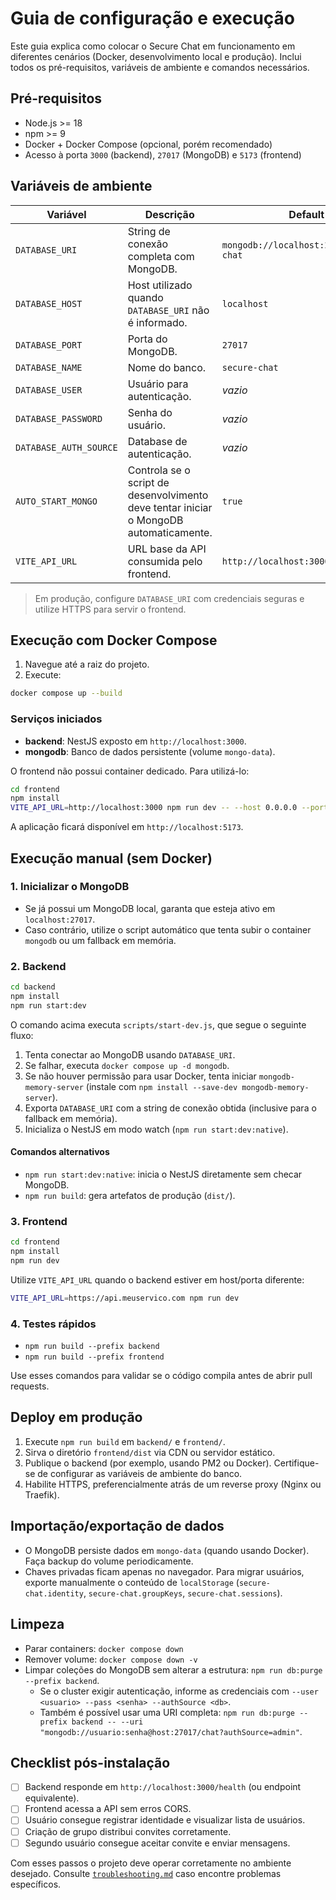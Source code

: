 # Guia de configuração e execução

Este guia explica como colocar o Secure Chat em funcionamento em diferentes cenários (Docker, desenvolvimento local e produção). Inclui todos os pré-requisitos, variáveis de ambiente e comandos necessários.

## Pré-requisitos

- Node.js >= 18
- npm >= 9
- Docker + Docker Compose (opcional, porém recomendado)
- Acesso à porta `3000` (backend), `27017` (MongoDB) e `5173` (frontend)

## Variáveis de ambiente

| Variável | Descrição | Default |
| --- | --- | --- |
| `DATABASE_URI` | String de conexão completa com MongoDB. | `mongodb://localhost:27017/secure-chat` |
| `DATABASE_HOST` | Host utilizado quando `DATABASE_URI` não é informado. | `localhost` |
| `DATABASE_PORT` | Porta do MongoDB. | `27017` |
| `DATABASE_NAME` | Nome do banco. | `secure-chat` |
| `DATABASE_USER` | Usuário para autenticação. | _vazio_ |
| `DATABASE_PASSWORD` | Senha do usuário. | _vazio_ |
| `DATABASE_AUTH_SOURCE` | Database de autenticação. | _vazio_ |
| `AUTO_START_MONGO` | Controla se o script de desenvolvimento deve tentar iniciar o MongoDB automaticamente. | `true` |
| `VITE_API_URL` | URL base da API consumida pelo frontend. | `http://localhost:3000` |

> Em produção, configure `DATABASE_URI` com credenciais seguras e utilize HTTPS para servir o frontend.

## Execução com Docker Compose

1. Navegue até a raiz do projeto.
2. Execute:

```bash
docker compose up --build
```

### Serviços iniciados
- **backend**: NestJS exposto em `http://localhost:3000`.
- **mongodb**: Banco de dados persistente (volume `mongo-data`).

O frontend não possui container dedicado. Para utilizá-lo:

```bash
cd frontend
npm install
VITE_API_URL=http://localhost:3000 npm run dev -- --host 0.0.0.0 --port 5173
```

A aplicação ficará disponível em `http://localhost:5173`.

## Execução manual (sem Docker)

### 1. Inicializar o MongoDB

- Se já possui um MongoDB local, garanta que esteja ativo em `localhost:27017`.
- Caso contrário, utilize o script automático que tenta subir o container `mongodb` ou um fallback em memória.

### 2. Backend

```bash
cd backend
npm install
npm run start:dev
```

O comando acima executa `scripts/start-dev.js`, que segue o seguinte fluxo:

1. Tenta conectar ao MongoDB usando `DATABASE_URI`.
2. Se falhar, executa `docker compose up -d mongodb`.
3. Se não houver permissão para usar Docker, tenta iniciar `mongodb-memory-server` (instale com `npm install --save-dev mongodb-memory-server`).
4. Exporta `DATABASE_URI` com a string de conexão obtida (inclusive para o fallback em memória).
5. Inicializa o NestJS em modo watch (`npm run start:dev:native`).

#### Comandos alternativos

- `npm run start:dev:native`: inicia o NestJS diretamente sem checar MongoDB.
- `npm run build`: gera artefatos de produção (`dist/`).

### 3. Frontend

```bash
cd frontend
npm install
npm run dev
```

Utilize `VITE_API_URL` quando o backend estiver em host/porta diferente:

```bash
VITE_API_URL=https://api.meuservico.com npm run dev
```

### 4. Testes rápidos

- `npm run build --prefix backend`
- `npm run build --prefix frontend`

Use esses comandos para validar se o código compila antes de abrir pull requests.

## Deploy em produção

1. Execute `npm run build` em `backend/` e `frontend/`.
2. Sirva o diretório `frontend/dist` via CDN ou servidor estático.
3. Publique o backend (por exemplo, usando PM2 ou Docker). Certifique-se de configurar as variáveis de ambiente do banco.
4. Habilite HTTPS, preferencialmente atrás de um reverse proxy (Nginx ou Traefik).

## Importação/exportação de dados

- O MongoDB persiste dados em `mongo-data` (quando usando Docker). Faça backup do volume periodicamente.
- Chaves privadas ficam apenas no navegador. Para migrar usuários, exporte manualmente o conteúdo de `localStorage` (`secure-chat.identity`, `secure-chat.groupKeys`, `secure-chat.sessions`).

## Limpeza

- Parar containers: `docker compose down`
- Remover volume: `docker compose down -v`
- Limpar coleções do MongoDB sem alterar a estrutura: `npm run db:purge --prefix backend`.
  - Se o cluster exigir autenticação, informe as credenciais com `--user <usuario> --pass <senha> --authSource <db>`.
  - Também é possível usar uma URI completa: `npm run db:purge --prefix backend -- --uri "mongodb://usuario:senha@host:27017/chat?authSource=admin"`.

## Checklist pós-instalação

- [ ] Backend responde em `http://localhost:3000/health` (ou endpoint equivalente).
- [ ] Frontend acessa a API sem erros CORS.
- [ ] Usuário consegue registrar identidade e visualizar lista de usuários.
- [ ] Criação de grupo distribui convites corretamente.
- [ ] Segundo usuário consegue aceitar convite e enviar mensagens.

Com esses passos o projeto deve operar corretamente no ambiente desejado. Consulte [`troubleshooting.md`](troubleshooting.md) caso encontre problemas específicos.
